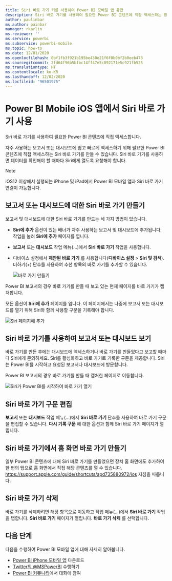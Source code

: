```yaml
---
title: Siri 바로 가기 키를 사용하여 Power BI 모바일 앱 통합
description: Siri 바로 가기를 사용하여 필요한 Power BI 콘텐츠에 직접 액세스하는 방법.
author: paulinbar
ms.author: painbar
manager: rkarlin
ms.reviewer: ''
ms.service: powerbi
ms.subservice: powerbi-mobile
ms.topic: how-to
ms.date: 12/01/2020
ms.openlocfilehash: 0bf1fb3f921b195be430e21f6f0b0bf2b0eeb473
ms.sourcegitcommit: 2fd64f96b5bfbc14ff47e5c892171e5c921fb525
ms.translationtype: HT
ms.contentlocale: ko-KR
ms.lasthandoff: 12/02/2020
ms.locfileid: "96501975"
---
```

# <a name="using-siri-shortcuts-in-power-bi-mobile-ios-app"></a>Power BI Mobile iOS 앱에서 Siri 바로 가기 사용

Siri 바로 가기를 사용하여 필요한 Power BI 콘텐츠에 직접 액세스합니다.

자주 사용하는 보고서 또는 대시보드에 쉽고 빠르게 액세스하기 위해 필요한 Power BI 콘텐츠에 직접 액세스하는 Siri 바로 가기를 만들 수 있습니다. Siri 바로 가기를 사용하면 데이터를 확인해야 할 때마다 Siri에게 열도록 요청해야 합니다.

> [!NOTE]
> iOS12 이상에서 실행되는 iPhone 및 iPad에서 Power BI 모바일 앱과 Siri 바로 가기 연결이 가능합니다.

## <a name="create-siri-shortcut-for-a-report-or-dashboard"></a>보고서 또는 대시보드에 대한 Siri 바로 가기 만들기

보고서 및 대시보드에 대한 Siri 바로 가기를 만드는 세 가지 방법이 있습니다.

- **Siri에 추가** 옵션이 있는 배너가 자주 사용하는 보고서 및 대시보드에 추가됩니다. 작업을 눌러 **Siri에 추가** 페이지를 엽니다.
    
- **보고서** 또는 **대시보드** 작업 메뉴(...)에서 **Siri 바로 가기** 작업을 사용합니다.
    
- 디바이스 설정에서 **제안된 바로 가기** 를 사용합니다(**디바이스 설정** > **Siri 및 검색**). 더하기(+) 단추를 사용하여 추천 항목의 바로 가기를 추가할 수 있습니다.
     
     ![바로 가기 만들기](./media/mobile-apps-ios-siri-search/power-bi-siri-create-shortcut.png)

Power BI 보고서의 경우 바로 가기를 만들 때 보고 있는 현재 페이지를 바로 가기가 캡처합니다. 

모든 옵션이 **Siri에 추가** 페이지를 엽니다. 이 페이지에서는 나중에 보고서 또는 대시보드를 열기 위해 Siri와 함께 사용할 구문을 기록해야 합니다. 
   
![Siri 페이지에 추가](./media/mobile-apps-ios-siri-search/power-bi-siri-add-page.png)
    

## <a name="use-siri-shortcuts-to-view-report-or-dashboard"></a>Siri 바로 가기를 사용하여 보고서 또는 대시보드 보기

바로 가기를 만든 후에는 대시보드에 액세스하거나 바로 가기를 만들었다고 보고할 때마다 Siri에게 문의하세요.
Siri를 활성화하고 바로 가기로 기록한 구문을 제공합니다. Siri는 Power BI를 시작하고 요청된 보고서나 대시보드에 방문합니다. 

Power BI 보고서의 경우 바로 가기를 만들 때 캡처한 페이지로 이동합니다.


  ![Siri가 Power BI를 시작하여 바로 가기 열기](./media/mobile-apps-ios-siri-search/power-bi-siri-open.png)
  

## <a name="edit-siri-shortcut-phrase"></a>Siri 바로 가기 구문 편집 
**보고서** 또는 **대시보드** 작업 메뉴(...)에서 **Siri 바로 가기** 단추를 사용하여 바로 가기 구문을 편집할 수 있습니다. **다시 기록 구문** 에 대한 옵션과 함께 Siri 바로 가기 페이지가 열립니다. 

## <a name="create-a-home-screen-shortcut-from-your-siri-shortcut"></a>Siri 바로 가기에서 홈 화면 바로 가기 만들기 
일부 Power BI 콘텐츠에 대해 Siri 바로 가기를 만들었으면 장치 홈 화면에도 추가하여 한 번의 탭으로 홈 화면에서 직접 해당 콘텐츠를 열 수 있습니다. https://support.apple.com/guide/shortcuts/apd735880972/ios 지침을 따릅니다.

## <a name="delete-siri-shortcut"></a>Siri 바로 가기 삭제 
바로 가기를 삭제하려면 해당 항목으로 이동하고 작업 메뉴(...)에서 **Siri 바로 가기** 작업을 탭합니다. **Siri 바로 가기** 페이지가 열립니다. **바로 가기 삭제** 를 선택합니다.

## <a name="next-steps"></a>다음 단계
다음을 수행하여 Power BI 모바일 앱에 대해 자세히 알아봅니다. 

* [Power BI iPhone 모바일 앱](https://go.microsoft.com/fwlink/?LinkId=522062) 다운로드
* [Twitter의 @MSPowerBI](https://twitter.com/MSPowerBI) 수행하기
* [Power BI 커뮤니티](https://community.powerbi.com/)에서 대화에 참여